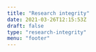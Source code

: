 ```yaml
---
title: "Research integrity"
date: 2021-03-26T12:15:53Z
draft: false
type: "research-integrity"
menu: "footer"
---
```


